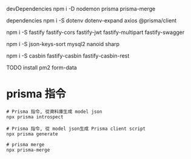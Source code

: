 devDependencies
npm i -D nodemon prisma prisma-merge


dependencies
npm i -S dotenv dotenv-expand axios @prisma/client

npm i -S fastify fastify-cors fastify-jwt fastify-multipart fastify-swagger

npm i -S json-keys-sort mysql2 nanoid sharp

npm i -S casbin fastify-casbin fastify-casbin-rest

TODO install
pm2 form-data


# prisma 指令
```shell
# Prisma 指令, 從資料庫生成 model json
npx prisma introspect

# Prisma 指令, 從 model json生成 Prisma client script
npx prisma generate

# prisma merge
npx prisma-merge
```